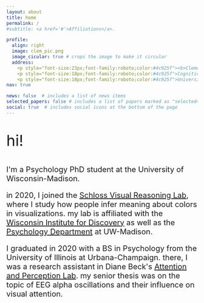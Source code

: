 ```yaml
---
layout: about
title: home
permalink: /
#subtitle: <a href='#'>Affiliations</a>. 

profile:
  align: right
  image: clem_pic.png
  image_cicular: true # crops the image to make it circular
  address: 
    <p style="font-size:23px;font-family:roboto;color:#4c925f"><b>Clementine Zimnicki</b></p>
    <p style="font-size:18px;font-family:roboto;color:#4c925f">Cognitive Scientist</p>
    <p style="font-size:18px;font-family:roboto;color:#4c925f">University of Wisconsin-Madison</p>
nav: true

news: false  # includes a list of news items
selected_papers: false # includes a list of papers marked as "selected={true}"
social: true  # includes social icons at the bottom of the page
---
```


<p style="font-size:40px;"> hi! </p>

<p style="font-size:20px;">I'm a Psychology PhD student at the University of Wisconsin-Madison. </p>

<p style="font-size:20px;">in 2020, I joined the <a href="https://schlosslab.discovery.wisc.edu/">Schloss Visual Reasoning Lab</a>, where I study how people infer meaning about colors in visualizations. my lab is affiliated with the <a href="https://wid.wisc.edu/">Wisconsin Institute for Discovery</a> as well as the <a href="https://psych.wisc.edu/">Psychology Department</a> at UW-Madison.</p>

<p style="font-size:20px;">I graduated in 2020 with a BS in Psychology from the University of Illinois at Urbana-Champaign. there, I was a research assistant in Diane Beck's <a href="https://becklab.beckman.illinois.edu/">Attention and Perception Lab</a>. my senior thesis was on the topic of EEG alpha oscillations and their influence on visual attention. </p>
